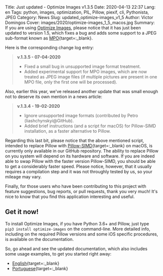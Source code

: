 Title: Just updated - Optimize Images v1.3.5
Date: 2020-04-13 22:37
Lang: en
Tags: python, images, optimization, PIL, Pillow, piexif, cli, Pythonista, JPEG
Category: News
Slug: updated_optimize-images_v1_5
Author: Victor Domingos
Cover: images/2020/optimize-images_1_5_macos.jpg
Summary: If you are using [Optimize Images]({filename}/pages/projects/optimize-images.md), please notice that it has just been updated to version 1.5, which fixes a bug and adds some support to a JPEG sub-format known as [MPO](https://en.wikipedia.org/wiki/JPEG#JPEG_Multi-Picture_Format){target=:_blank}.

Here is the corresponding change log entry:


<blockquote>
 <strong>v.1.3.5 - 07-04-2020</strong>
 <ul>
   <li> Fixed a small bug in unsupported image format treatment.</li>  
   <li> Added experimental support for MPO images, which are now treated as JPEG  
    image files (if multiple pictures are present in one MPO file, only the first  
    one will be processed).</li>
  </ul>  
</blockquote>


Also, earlier this year, we've released another update that was small enough not to deserve its own mention in a news article:

<blockquote>
 <strong>v.1.3.4 - 19-02-2020</strong>
 <ul>
   <li> Ignore unsupported image formats (contributed by Petro (liashchynskyi@GitHub).</li>
   <li> Added brief instructions (and a script for macOS) for Pillow-SIMD 
    installation, as a faster alternative to Pillow.</li>
  </ul>  
</blockquote>


Regarding this last bit, please notice that the above mentioned script, intended to replace Pillow with [Pillow-SIMD](https://python-pillow.org/pillow-perf/){target=:_blank} on macOS, is currently only available in our GitHub repository. The ability to replace Pillow on you system will depend on its hardware and software. If you are indeed able to swap Pillow with the faster version Pillow-SIMD, you should be able to get a considerably faster speed. Please notice, however, that it usually requires a compilation step and it was not throughly tested by us, so your mileage may vary.

Finally, for those users who have been contributing to this project with feature suggestions, bug reports, or pull requests, thank you very much! It's nice to know that you find this application interesting and useful.


## Get it now!

To install Optimize Images, if you have Python 3.6+ and Pillow, just type `pip3 install optimize-images` on the command-line. More detailed info, including on the required Pillow versions and some iOS specific procedures, is available on the documentation.

So, go ahead and see the updated documentation, which also includes some usage examples, to get you started right away: 
 
 * [English](https://github.com/victordomingos/optimize-images/blob/master/docs/docs_EN.md){target=:_blank}
 * [Portuguese](https://github.com/victordomingos/optimize-images/blob/master/docs/docs_PT.md){target=:_blank}

